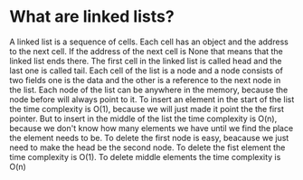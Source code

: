 # What are linked lists? 

A linked list is a sequence of cells. Each cell has an object and the address to the next cell. If the address of the next cell is None that means that the linked list ends there. The first cell in the linked list is called head and the last one is called tail.
Each cell of the list is a node and a node consists of two fields one is the data and the other is a reference to the next node in the list.
Each node of the list can be anywhere in the memory, because the node before will always point to it. 
To insert an element in the start of the list the time complexity is O(1), because we will just made it point the the first pointer.
But to insert in the middle of the list the time complexity is O(n), because we don't know how many elements we have until we find the place the element needs to be.
To delete the first node is easy, beacause we just need to make the head be the second node. To delete the fist element the time complexity is O(1). To delete middle elements the time complexity is O(n)
